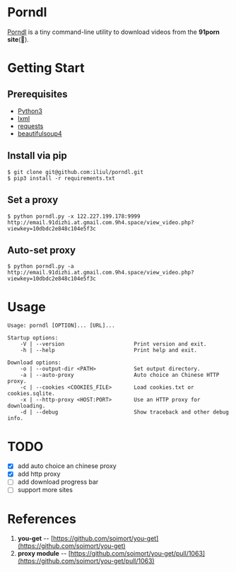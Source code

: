 
# Porndl

[Porndl](https://github.com/iliul/porndl) is a tiny command-line utility to download videos from the **91porn  site**(:underage:).

# Getting Start

## Prerequisites

* [Python3](https://www.python.org/downloads/)
* [lxml](https://pypi.python.org/pypi/lxml/3.6.0)
* [requests](https://pypi.python.org/pypi/requests/)
* [beautifulsoup4](https://pypi.python.org/pypi/beautifulsoup4)

## Install via pip
```
$ git clone git@github.com:iliul/porndl.git
$ pip3 install -r requirements.txt
```

## Set a proxy
```
$ python porndl.py -x 122.227.199.178:9999 http://email.91dizhi.at.gmail.com.9h4.space/view_video.php?viewkey=10dbdc2e848c104e5f3c
```

## Auto-set proxy
```
$ python porndl.py -a http://email.91dizhi.at.gmail.com.9h4.space/view_video.php?viewkey=10dbdc2e848c104e5f3c
```

# Usage
```
Usage: porndl [OPTION]... [URL]...

Startup options:
    -V | --version                      Print version and exit.
    -h | --help                         Print help and exit.
    
Download options:
    -o | --output-dir <PATH>            Set output directory.
    -a | --auto-proxy                   Auto choice an Chinese HTTP proxy.
    -c | --cookies <COOKIES_FILE>       Load cookies.txt or cookies.sqlite.
    -x | --http-proxy <HOST:PORT>       Use an HTTP proxy for downloading.
    -d | --debug                        Show traceback and other debug info.
```

# TODO
- [x] add auto choice an chinese proxy
- [x] add http proxy
- [ ] add download progress bar
- [ ] support more sites

# References
1. **you-get** -- [https://github.com/soimort/you-get](https://github.com/soimort/you-get)
1. **proxy module** -- [https://github.com/soimort/you-get/pull/1063](https://github.com/soimort/you-get/pull/1063)
